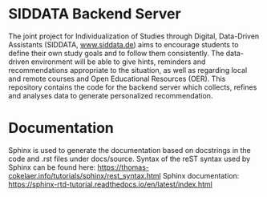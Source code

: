 # SIDDATA Backend Server

The joint project for Individualization of Studies through Digital, Data-Driven Assistants (SIDDATA, www.siddata.de)
aims to encourage students to define their own study goals and to follow them consistently. The data-driven environment
will be able to give hints, reminders and recommendations appropriate to the situation, as well as regarding local and
remote courses and Open Educational Resources (OER). This repository contains the code for the backend server which
collects, refines and analyses data to generate personalized recommendation.


# Documentation
Sphinx is used to generate the documentation based on docstrings in the code and .rst files under docs/source. Syntax of
the reST syntax used by Sphinx can be found here: https://thomas-cokelaer.info/tutorials/sphinx/rest_syntax.html
Sphinx documentation: https://sphinx-rtd-tutorial.readthedocs.io/en/latest/index.html
